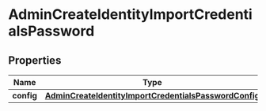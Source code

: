 

# AdminCreateIdentityImportCredentialsPassword


## Properties

| Name | Type | Description | Notes |
|------------ | ------------- | ------------- | -------------|
|**config** | [**AdminCreateIdentityImportCredentialsPasswordConfig**](AdminCreateIdentityImportCredentialsPasswordConfig.md) |  |  [optional] |



